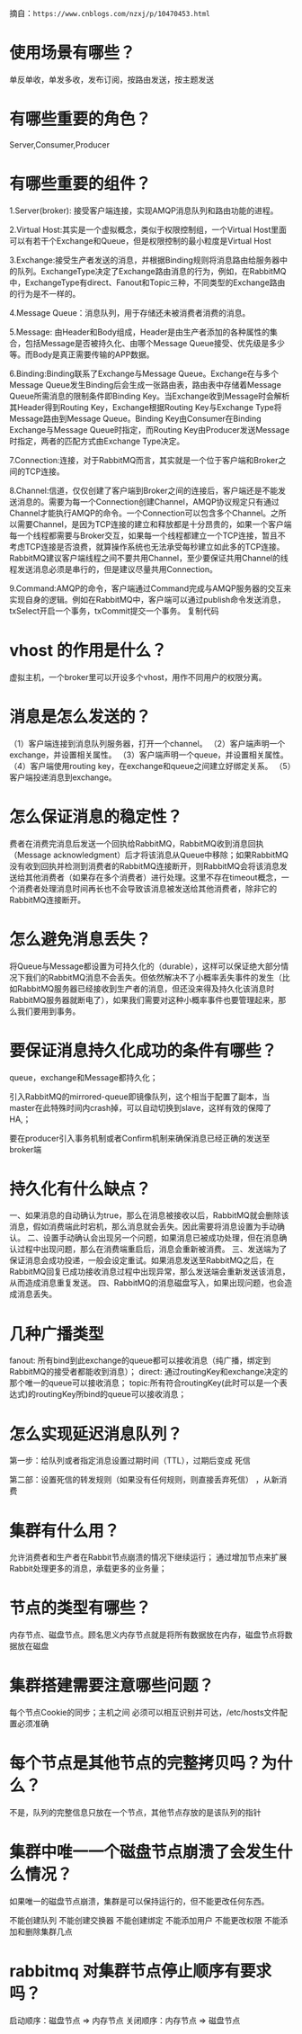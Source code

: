 摘自：`https://www.cnblogs.com/nzxj/p/10470453.html`



# 使用场景有哪些？
单反单收，单发多收，发布订阅，按路由发送，按主题发送

# 有哪些重要的角色？

Server,Consumer,Producer

# 有哪些重要的组件？


1.Server(broker): 接受客户端连接，实现AMQP消息队列和路由功能的进程。

2.Virtual Host:其实是一个虚拟概念，类似于权限控制组，一个Virtual Host里面可以有若干个Exchange和Queue，但是权限控制的最小粒度是Virtual Host

3.Exchange:接受生产者发送的消息，并根据Binding规则将消息路由给服务器中的队列。ExchangeType决定了Exchange路由消息的行为，例如，在RabbitMQ中，ExchangeType有direct、Fanout和Topic三种，不同类型的Exchange路由的行为是不一样的。

4.Message Queue：消息队列，用于存储还未被消费者消费的消息。

5.Message: 由Header和Body组成，Header是由生产者添加的各种属性的集合，包括Message是否被持久化、由哪个Message Queue接受、优先级是多少等。而Body是真正需要传输的APP数据。

6.Binding:Binding联系了Exchange与Message Queue。Exchange在与多个Message Queue发生Binding后会生成一张路由表，路由表中存储着Message Queue所需消息的限制条件即Binding Key。当Exchange收到Message时会解析其Header得到Routing Key，Exchange根据Routing Key与Exchange Type将Message路由到Message Queue。Binding Key由Consumer在Binding Exchange与Message Queue时指定，而Routing Key由Producer发送Message时指定，两者的匹配方式由Exchange Type决定。 

7.Connection:连接，对于RabbitMQ而言，其实就是一个位于客户端和Broker之间的TCP连接。

8.Channel:信道，仅仅创建了客户端到Broker之间的连接后，客户端还是不能发送消息的。需要为每一个Connection创建Channel，AMQP协议规定只有通过Channel才能执行AMQP的命令。一个Connection可以包含多个Channel。之所以需要Channel，是因为TCP连接的建立和释放都是十分昂贵的，如果一个客户端每一个线程都需要与Broker交互，如果每一个线程都建立一个TCP连接，暂且不考虑TCP连接是否浪费，就算操作系统也无法承受每秒建立如此多的TCP连接。RabbitMQ建议客户端线程之间不要共用Channel，至少要保证共用Channel的线程发送消息必须是串行的，但是建议尽量共用Connection。

9.Command:AMQP的命令，客户端通过Command完成与AMQP服务器的交互来实现自身的逻辑。例如在RabbitMQ中，客户端可以通过publish命令发送消息，txSelect开启一个事务，txCommit提交一个事务。
复制代码

# vhost 的作用是什么？

虚拟主机，一个broker里可以开设多个vhost，用作不同用户的权限分离。



# 消息是怎么发送的？

（1）客户端连接到消息队列服务器，打开一个channel。
（2）客户端声明一个exchange，并设置相关属性。
（3）客户端声明一个queue，并设置相关属性。
（4）客户端使用routing key，在exchange和queue之间建立好绑定关系。
（5）客户端投递消息到exchange。

# 怎么保证消息的稳定性？

费者在消费完消息后发送一个回执给RabbitMQ，RabbitMQ收到消息回执（Message acknowledgment）后才将该消息从Queue中移除；如果RabbitMQ没有收到回执并检测到消费者的RabbitMQ连接断开，则RabbitMQ会将该消息发送给其他消费者（如果存在多个消费者）进行处理。这里不存在timeout概念，一个消费者处理消息时间再长也不会导致该消息被发送给其他消费者，除非它的RabbitMQ连接断开。



# 怎么避免消息丢失？

将Queue与Message都设置为可持久化的（durable），这样可以保证绝大部分情况下我们的RabbitMQ消息不会丢失。但依然解决不了小概率丢失事件的发生（比如RabbitMQ服务器已经接收到生产者的消息，但还没来得及持久化该消息时RabbitMQ服务器就断电了），如果我们需要对这种小概率事件也要管理起来，那么我们要用到事务。



# 要保证消息持久化成功的条件有哪些？

queue，exchange和Message都持久化；

引入RabbitMQ的mirrored-queue即镜像队列，这个相当于配置了副本，当master在此特殊时间内crash掉，可以自动切换到slave，这样有效的保障了HA,；

要在producer引入事务机制或者Confirm机制来确保消息已经正确的发送至broker端

# 持久化有什么缺点？

一、如果消息的自动确认为true，那么在消息被接收以后，RabbitMQ就会删除该消息，假如消费端此时宕机，那么消息就会丢失。因此需要将消息设置为手动确认。
二、设置手动确认会出现另一个问题，如果消息已被成功处理，但在消息确认过程中出现问题，那么在消费端重启后，消息会重新被消费。
三、发送端为了保证消息会成功投递，一般会设定重试。如果消息发送至RabbitMQ之后，在RabbitMQ回复已成功接收消息过程中出现异常，那么发送端会重新发送该消息，从而造成消息重复发送。
四、RabbitMQ的消息磁盘写入，如果出现问题，也会造成消息丢失。

# 几种广播类型

fanout: 所有bind到此exchange的queue都可以接收消息（纯广播，绑定到RabbitMQ的接受者都能收到消息）；
direct: 通过routingKey和exchange决定的那个唯一的queue可以接收消息；
topic:所有符合routingKey(此时可以是一个表达式)的routingKey所bind的queue可以接收消息；

# 怎么实现延迟消息队列？

第一步：给队列或者指定消息设置过期时间（TTL），过期后变成 死信

第二部：设置死信的转发规则（如果没有任何规则，则直接丢弃死信） ，从新消费

# 集群有什么用？　

允许消费者和生产者在Rabbit节点崩溃的情况下继续运行；
通过增加节点来扩展Rabbit处理更多的消息，承载更多的业务量；

# 节点的类型有哪些？

内存节点、磁盘节点。顾名思义内存节点就是将所有数据放在内存，磁盘节点将数据放在磁盘



# 集群搭建需要注意哪些问题？

每个节点Cookie的同步；主机之间 必须可以相互识别并可达，/etc/hosts文件配置必须准确



# 每个节点是其他节点的完整拷贝吗？为什么？

不是，队列的完整信息只放在一个节点，其他节点存放的是该队列的指针



# 集群中唯一一个磁盘节点崩溃了会发生什么情况？

如果唯一的磁盘节点崩溃，集群是可以保持运行的，但不能更改任何东西。

不能创建队列
不能创建交换器
不能创建绑定
不能添加用户
不能更改权限
不能添加和删除集群几点



# rabbitmq 对集群节点停止顺序有要求吗？

启动顺序：磁盘节点 => 内存节点
关闭顺序：内存节点 => 磁盘节点